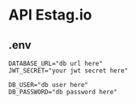 # API Estag.io

## .env
```
DATABASE_URL="db url here"
JWT_SECRET="your jwt secret here"

DB_USER="db user here"
DB_PASSWORD="db password here"
```